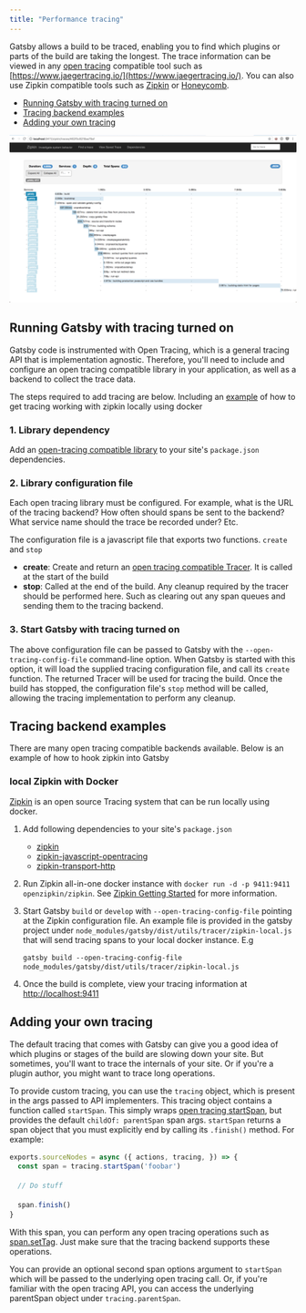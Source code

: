```yaml
---
title: "Performance tracing"
---
```


Gatsby allows a build to be traced, enabling you to find which plugins or parts of the build are taking the longest. The trace information can be viewed in any [open tracing](http://opentracing.io/) compatible tool such as [https://www.jaegertracing.io/](https://www.jaegertracing.io/). You can also use Zipkin compatible tools such as [Zipkin](https://zipkin.io/) or [Honeycomb](https://www.honeycomb.io/).

- [Running Gatsby with tracing turned on](/docs/performance-tracing/#running-gatsby-with-tracing-turned-on)
- [Tracing backend examples](/docs/performance-tracing/#tracing-backend-examples)
- [Adding your own tracing](/docs/performance-tracing/#adding-your-own-tracing)

![Example Zipkin Trace](./images/zipkin-trace.png)

## Running Gatsby with tracing turned on

Gatsby code is instrumented with Open Tracing, which is a general tracing API that is implementation agnostic. Therefore, you'll need to include and configure an open tracing compatible library in your application, as well as a backend to collect the trace data.

The steps required to add tracing are below. Including an [example](/docs/performance-tracing/#local-zipkin-with-docker) of how to get tracing working with zipkin locally using docker

### 1. Library dependency

Add an [open-tracing compatible library](https://github.com/opentracing) to your site's `package.json` dependencies.

### 2. Library configuration file

Each open tracing library must be configured. For example, what is the URL of the tracing backend? How often should spans be sent to the backend? What service name should the trace be recorded under? Etc.

The configuration file is a javascript file that exports two functions. `create` and `stop`

- **create**: Create and return an [open tracing compatible Tracer](https://github.com/opentracing/opentracing-javascript/blob/master/src/tracer.ts). It is called at the start of the build
- **stop**: Called at the end of the build. Any cleanup required by the tracer should be performed here. Such as clearing out any span queues and sending them to the tracing backend.

### 3. Start Gatsby with tracing turned on

The above configuration file can be passed to Gatsby with the `--open-tracing-config-file` command-line option. When Gatsby is started with this option, it will load the supplied tracing configuration file, and call its `create` function. The returned Tracer will be used for tracing the build. Once the build has stopped, the configuration file's `stop` method will be called, allowing the tracing implementation to perform any cleanup.

## Tracing backend examples

There are many open tracing compatible backends available. Below is an example of how to hook zipkin into Gatsby

### local Zipkin with Docker

[Zipkin](https://zipkin.io/) is an open source Tracing system that can be run locally using docker.

1.  Add following dependencies to your site's `package.json`

    - [zipkin](https://www.npmjs.com/package/zipkin)
    - [zipkin-javascript-opentracing](https://www.npmjs.com/package/zipkin-javascript-opentracing)
    - [zipkin-transport-http](https://www.npmjs.com/package/zipkin-transport-http)

2.  Run Zipkin all-in-one docker instance with `docker run -d -p 9411:9411 openzipkin/zipkin`. See [Zipkin Getting Started](https://zipkin.io/pages/quickstart.html) for more information.

3.  Start Gatsby `build` or `develop` with `--open-tracing-config-file` pointing at the Zipkin configuration file. An example file is provided in the gatsby project under `node_modules/gatsby/dist/utils/tracer/zipkin-local.js` that will send tracing spans to your local docker instance. E.g

    ```
    gatsby build --open-tracing-config-file node_modules/gatsby/dist/utils/tracer/zipkin-local.js
    ```

4.  Once the build is complete, view your tracing information at [http://localhost:9411](http://localhost:9411)

## Adding your own tracing

The default tracing that comes with Gatsby can give you a good idea of which plugins or stages of the build are slowing down your site. But sometimes, you'll want to trace the internals of your site. Or if you're a plugin author, you might want to trace long operations. 

To provide custom tracing, you can use the `tracing` object, which is present in the args passed to API implementers. This tracing object contains a function called `startSpan`. This simply wraps [open tracing startSpan](https://github.com/opentracing/opentracing-javascript/blob/master/src/tracer.ts#L79), but provides the default `childOf: parentSpan` span args. `startSpan` returns a span object that you must explicitly end by calling its `.finish()` method. For example:

```javascript
exports.sourceNodes = async ({ actions, tracing, }) => {
  const span = tracing.startSpan('foobar')

  // Do stuff

  span.finish()
}
```

With this span, you can perform any open tracing operations such as [span.setTag](https://github.com/opentracing/opentracing-javascript/blob/master/src/span.ts#L89). Just make sure that the tracing backend supports these operations.

You can provide an optional second span options argument to `startSpan` which will be passed to the underlying open tracing call. Or, if you're familiar with the open tracing API, you can access the underlying parentSpan object under `tracing.parentSpan`. 
